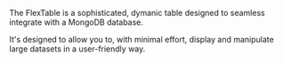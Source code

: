 The FlexTable is a sophisticated, dymanic table designed to seamless integrate with a MongoDB database.

It's designed to allow you to, with minimal effort, display and manipulate large datasets in a user-friendly way.  